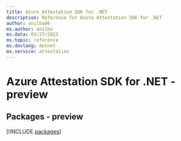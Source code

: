 ```yaml
---
title: Azure Attestation SDK for .NET
description: Reference for Azure Attestation SDK for .NET
author: anilba06
ms.author: anilba
ms.data: 03/27/2023
ms.topic: reference
ms.devlang: dotnet
ms.service: attestation
---
```

# Azure Attestation SDK for .NET - preview
## Packages - preview
[!INCLUDE [packages](attestation-index.md)]
